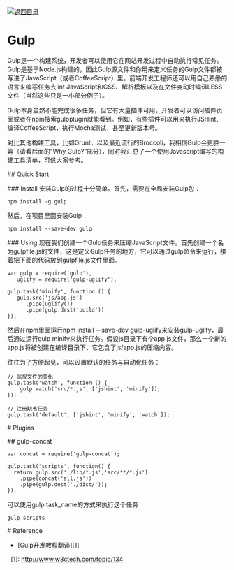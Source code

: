 [![返回目录](https://parg.co/UYp)](https://parg.co/Ubt) 



# Gulp
Gulp是一个构建系统，开发者可以使用它在网站开发过程中自动执行常见任务。Gulp是基于Node.js构建的，因此Gulp源文件和你用来定义任务的Gulp文件都被写进了JavaScript（或者CoffeeScript）里。前端开发工程师还可以用自己熟悉的语言来编写任务去lint JavaScript和CSS、解析模板以及在文件变动时编译LESS文件（当然这些只是一小部分例子）。

Gulp本身虽然不能完成很多任务，但它有大量插件可用，开发者可以访问插件页面或者在npm搜索gulpplugin就能看到。例如，有些插件可以用来执行JSHint、编译CoffeeScript，执行Mocha测试，甚至更新版本号。

对比其他构建工具，比如Grunt，以及最近流行的Broccoli，我相信Gulp会更胜一筹（请看后面的”Why Gulp?”部分），同时我汇总了一个使用Javascript编写的构建工具清单，可供大家参考。

## Quick Start

### Install
安装Gulp的过程十分简单。首先，需要在全局安装Gulp包：
```
npm install -g gulp
```
然后，在项目里面安装Gulp：
```
npm install --save-dev gulp
```

### Using
现在我们创建一个Gulp任务来压缩JavaScript文件。首先创建一个名为gulpfile.js的文件，这是定义Gulp任务的地方，它可以通过gulp命令来运行，接着把下面的代码放到gulpfile.js文件里面。

```
var gulp = require('gulp'),
   uglify = require('gulp-uglify');

gulp.task('minify', function () {
   gulp.src('js/app.js')
      .pipe(uglify())
      .pipe(gulp.dest('build'))
});
```

然后在npm里面运行npm install -–save-dev gulp-uglify来安装gulp-uglify，最后通过运行gulp minify来执行任务。假设js目录下有个app.js文件，那么一个新的app.js将被创建在编译目录下，它包含了js/app.js的压缩内容。

往往为了方便起见，可以设置默认的任务与自动化任务：
```
// 监视文件的变化
gulp.task('watch', function () {
    gulp.watch('src/*.js', ['jshint', 'minify']);
});

// 注册缺省任务
gulp.task('default', ['jshint', 'minify', 'watch']);
```

# Plugins

## gulp-concat

```
var concat = require('gulp-concat');
 
gulp.task('scripts', function() {
  return gulp.src('./lib/*.js','src/**/*.js')
    .pipe(concat('all.js'))
    .pipe(gulp.dest('./dist/'));
});
```
可以使用gulp task_name的方式来执行这个任务
```
gulp scripts
```



# Reference


- [Gulp开发教程翻译][1]


  [1]: http://www.w3ctech.com/topic/134
